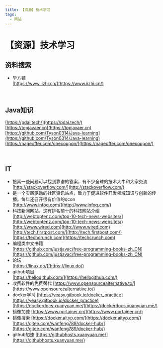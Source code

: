 ```yaml
---
title: 【资源】技术学习
tags:
  - 网站
---
```

#  【资源】技术学习
## 资料搜索
- 毕方铺    
  [https://www.iizhi.cn/](https://www.iizhi.cn/)

<br>

## Java知识
[https://pdai.tech/](https://pdai.tech/)  
[https://topjavaer.cn](https://topjavaer.cn)  
[https://github.com/Tyson0314/Java-learning](https://github.com/Tyson0314/Java-learning)  
[https://nageoffer.com/onecoupon/](https://nageoffer.com/onecoupon/)

<br>

## IT
- 搜索一些问题可以找到靠谱的答案，有不少全球的技术大牛和大家交流  
  [http://stackoverflow.com/](http://stackoverflow.com/)  
- 是一个实践驱动的社区资讯站点，致力于促进软件开发领域知识与创新的传播。每年还召开很有价值的qcon  
  [http://www.infoq.com/](http://www.infoq.com/)  
- 科技新闻网站，这有排名前十的科技网站介绍  
  [http://webtoptenz.com/top-10-tech-news-websites/](http://webtoptenz.com/top-10-tech-news-websites/)  
  [http://www.wired.com](http://www.wired.com)  
  [http://tech.firstpost.com/](http://tech.firstpost.com/)  
  [https://techcrunch.com](https://techcrunch.com)  
- 编程类中文书籍  
  [https://github.com/justjavac/free-programming-books-zh_CN](https://github.com/justjavac/free-programming-books-zh_CN)
- 论坛  
  [https://linux.do/](https://linux.do/)  
- github项目  
  [https://hellogithub.com/](https://hellogithub.com/)  
- 收费软件的免费替代
  [https://www.opensourcealternative.to/](https://www.opensourcealternative.to/)  
- docker学习
  [https://yeasy.gitbook.io/docker_practice](https://yeasy.gitbook.io/docker_practice)  
  [https://dockerdocs.xuanyuan.me/](https://dockerdocs.xuanyuan.me/)  
- 镜像加速
  [https://www.portainer.cn/](https://www.portainer.cn/)  
- 镜像搜索
  [https://docker.aityp.com/](https://docker.aityp.com/)  
  [https://gitee.com/wanfeng789/docker-hub/](https://gitee.com/wanfeng789/docker-hub/)
- github加速
  [https://githubhosts.xuanyuan.me/](https://githubhosts.xuanyuan.me/)  
